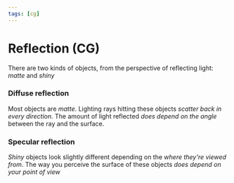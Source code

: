 ```yaml
---
tags: [cg]
---
```


# Reflection (CG)

There are two kinds of objects, from the perspective of reflecting light: *matte* and *shiny*

### Diffuse reflection

Most objects are *matte*. Lighting rays hitting these objects *scatter back in every direction*. The amount of light reflected *does depend on the angle* between the ray and the surface.

### Specular reflection

*Shiny* objects look slightly different depending on the *where they're viewed from*. The way you perceive the surface of these objects *does depend on your point of view*